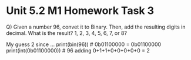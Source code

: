 # Unit 5.2 M1 Homework Task 3

Q) Given a number 96, convet it to Binary. Then, add the resulting digits in decimal. What is the result?
1, 2, 3, 4, 5, 6, 7, or 8?

My guess 2 
since ...
print(bin(96)) # 0b01100000 = 0b01100000
print(int(0b01100000)) # 96
adding 0+1+1+0+0+0+0+0 = 2